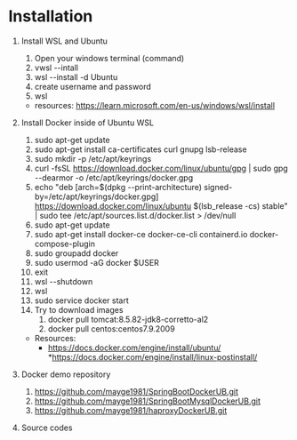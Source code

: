 # Installation

1. Install WSL and Ubuntu
   1. Open your windows terminal (command)
   2. vwsl --intall
   3. wsl --install -d Ubuntu
   4. create username and password
   5. wsl
   * resources: https://learn.microsoft.com/en-us/windows/wsl/install

2. Install Docker inside of Ubuntu WSL
   1. sudo apt-get update
   2. sudo apt-get install ca-certificates curl gnupg lsb-release
   3. sudo mkdir -p /etc/apt/keyrings
   4. curl -fsSL https://download.docker.com/linux/ubuntu/gpg | sudo gpg --dearmor -o /etc/apt/keyrings/docker.gpg
   5. echo "deb [arch=$(dpkg --print-architecture) signed-by=/etc/apt/keyrings/docker.gpg] https://download.docker.com/linux/ubuntu $(lsb_release -cs) stable" | sudo tee /etc/apt/sources.list.d/docker.list > /dev/null
   6. sudo apt-get update
   7. sudo apt-get install docker-ce docker-ce-cli containerd.io docker-compose-plugin
   8. sudo groupadd docker
   9. sudo usermod -aG docker $USER
   10. exit
   11. wsl --shutdown
   12. wsl
   13. sudo service docker start
   14. Try to download images
       1. docker pull tomcat:8.5.82-jdk8-corretto-al2
       2. docker pull centos:centos7.9.2009

   * Resources:
     * https://docs.docker.com/engine/install/ubuntu/
     *https://docs.docker.com/engine/install/linux-postinstall/


3. Docker demo repository
   1. https://github.com/mayge1981/SpringBootDockerUB.git
   2. https://github.com/mayge1981/SpringBootMysqlDockerUB.git
   3. https://github.com/mayge1981/haproxyDockerUB.git


4. Source codes
